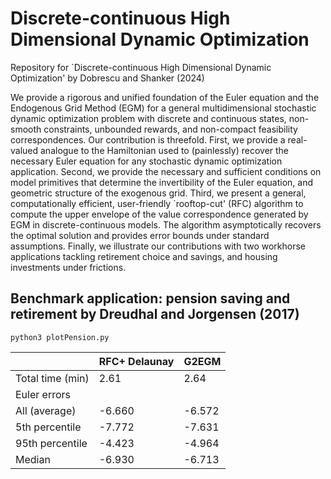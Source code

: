 # Discrete-continuous High Dimensional Dynamic Optimization
Repository for `Discrete-continuous High Dimensional Dynamic Optimization' by Dobrescu and Shanker (2024)

We provide a rigorous and unified foundation of the Euler equation and the Endogenous Grid Method (EGM) for a general multidimensional stochastic dynamic optimization problem with discrete and continuous states, non-smooth constraints, unbounded rewards, and non-compact feasibility correspondences. Our contribution is threefold. First, we provide a real-valued analogue to the Hamiltonian used to (painlessly) recover the necessary Euler equation for any stochastic dynamic optimization application. Second, we provide the necessary and sufficient conditions on model primitives that determine the invertibility of the Euler equation, and geometric structure of the exogenous grid. Third, we present a general, computationally efficient, user-friendly `rooftop-cut' (RFC) algorithm to compute the upper envelope of the value correspondence generated by EGM in discrete-continuous models. The algorithm asymptotically recovers the optimal solution and provides error bounds under standard assumptions. Finally, we illustrate our contributions with two workhorse applications tackling retirement choice and savings, and housing investments under frictions.

## Benchmark application: pension saving and retirement by Dreudhal and Jorgensen (2017)

```
python3 plotPension.py
``` 

<center>

|                   | RFC+ Delaunay | G2EGM |
|-------------------|---------------|-------|
| Total time (min)  | 2.61          | 2.64  |
| Euler errors      |               |       |
| All (average)     | -6.660        |-6.572 |
| 5th percentile    | -7.772        | -7.631|
| 95th percentile   | -4.423        | -4.964|
| Median            | -6.930        | -6.713|

</center>
